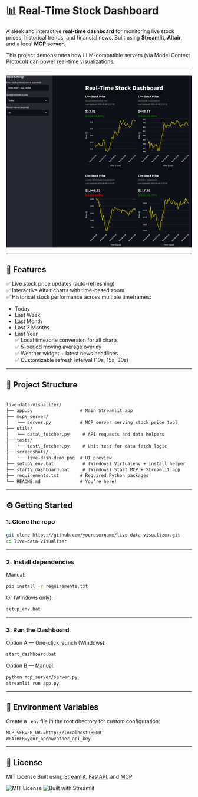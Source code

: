 # 📊 Real-Time Stock Dashboard

A sleek and interactive **real-time dashboard** for monitoring live stock prices, historical trends, and financial news. Built using **Streamlit**, **Altair**, and a local **MCP server**.

This project demonstrates how LLM-compatible servers (via Model Context Protocol) can power real-time visualizations.

---

![Dashboard Screenshot](screenshots/live-dash-demo.png)

---

## 🚀 Features

✅ Live stock price updates (auto-refreshing)<br>
✅ Interactive Altair charts with time-based zoom<br>
✅ Historical stock performance across multiple timeframes:
  - Today
  - Last Week
  - Last Month
  - Last 3 Months
  - Last Year  
✅ Local timezone conversion for all charts<br>
✅ 5-period moving average overlay<br>
✅ Weather widget + latest news headlines<br>
✅ Customizable refresh interval (10s, 15s, 30s)

---

## 📁 Project Structure

```

live-data-visualizer/
├── app.py                  # Main Streamlit app
├── mcp\_server/
│   └── server.py           # MCP server serving stock price tool
├── utils/
│   └── data\_fetcher.py     # API requests and data helpers
├── tests/
│   └── test\_fetcher.py     # Unit test for data fetch logic
├── screenshots/
│   └── live-dash-demo.png  # UI preview
├── setup\_env.bat           # (Windows) Virtualenv + install helper
├── start\_dashboard.bat     # (Windows) Start MCP + Streamlit app
├── requirements.txt        # Required Python packages
└── README.md               # You’re here!

````

---

## ⚙️ Getting Started

### 1. Clone the repo

```bash
git clone https://github.com/yourusername/live-data-visualizer.git
cd live-data-visualizer
````

---

### 2. Install dependencies

Manual:

```bash
pip install -r requirements.txt
```

Or (Windows only):

```bash
setup_env.bat
```

---

### 3. Run the Dashboard

Option A — One-click launch (Windows):

```bash
start_dashboard.bat
```

Option B — Manual:

```bash
python mcp_server/server.py
streamlit run app.py
```

---

## 🔐 Environment Variables

Create a `.env` file in the root directory for custom configuration:

```
MCP_SERVER_URL=http://localhost:8000
WEATHER=your_openweather_api_key
```

---

## 📃 License

MIT License
Built using [Streamlit](https://streamlit.io), [FastAPI](https://fastapi.tiangolo.com), and [MCP](https://modelcontextprotocol.io)

![MIT License](https://img.shields.io/badge/license-MIT-green?style=flat-square)
![Built with Streamlit](https://img.shields.io/badge/Built%20with-Streamlit-ff4b4b?style=flat-square)